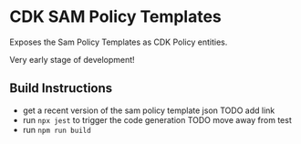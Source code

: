 # CDK SAM Policy Templates

Exposes the Sam Policy Templates as CDK Policy entities.

Very early stage of development!

## Build Instructions

- get a recent version of the sam policy template json TODO add link
- run `npx jest` to trigger the code generation TODO move away from test 
- run `npm run build`